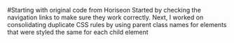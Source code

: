 #Starting with original code from Horiseon
Started by checking the navigation links to make sure they work correctly.
Next, I worked on consolidating duplicate CSS rules by using parent class names for elements that were styled the same for each child element